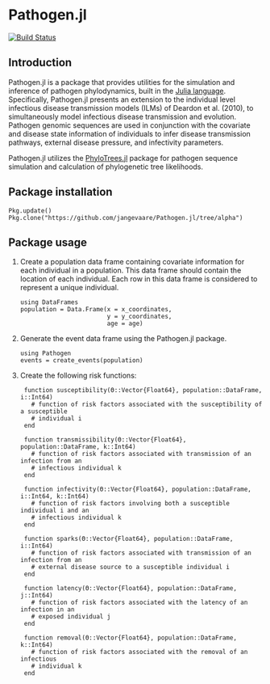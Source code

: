 # Pathogen.jl
[![Build Status](https://travis-ci.org/jangevaare/Pathogen.jl.svg?branch=alpha)](https://travis-ci.org/jangevaare/Pathogen.jl)


## Introduction

Pathogen.jl is a package that provides utilities for the simulation and inference of pathogen phylodynamics, built in the [Julia language](http://julialang.org). Specifically, Pathogen.jl presents an extension to the individual level infectious disease transmission models (ILMs) of Deardon et al. (2010), to simultaneously model infectious disease transmission and evolution. Pathogen genomic sequences are used in conjunction with the covariate and disease state information of individuals to infer disease transmission pathways, external disease pressure, and infectivity parameters.

Pathogen.jl utilizes the [PhyloTrees.jl]("https://github.com/jangevaare/PhyloTrees.jl") package for pathogen sequence simulation and calculation of phylogenetic tree likelihoods.


## Package installation


    Pkg.update()
    Pkg.clone("https://github.com/jangevaare/Pathogen.jl/tree/alpha")



## Package usage

1. Create a population data frame containing covariate information for each individual in a population. This data frame should contain the location of each individual. Each row in this data frame is considered to represent a unique individual.

       using DataFrames
       population = Data.Frame(x = x_coordinates,
                               y = y_coordinates,
                               age = age)

2. Generate the event data frame using the Pathogen.jl package.

       using Pathogen
       events = create_events(population)

3. Create the following risk functions:

        function susceptibility(Θ::Vector{Float64}, population::DataFrame, i::Int64)
          # function of risk factors associated with the susceptibility of a susceptible
          # individual i
        end
 
        function transmissibility(Θ::Vector{Float64}, population::DataFrame, k::Int64)
          # function of risk factors associated with transmission of an infection from an
          # infectious individual k
        end
 
        function infectivity(Θ::Vector{Float64}, population::DataFrame, i::Int64, k::Int64)
          # function of risk factors involving both a susceptible individual i and an
          # infectious individual k
        end
 
        function sparks(Θ::Vector{Float64}, population::DataFrame, i::Int64)
          # function of risk factors associated with transmission of an infection from an
          # external disease source to a susceptible individual i
        end
 
        function latency(Θ::Vector{Float64}, population::DataFrame, j::Int64)
          # function of risk factors associated with the latency of an infection in an
          # exposed individual j
        end
 
        function removal(Θ::Vector{Float64}, population::DataFrame, k::Int64)
          # function of risk factors associated with the removal of an infectious
          # individual k
        end
